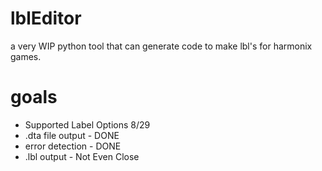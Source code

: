 # lblEditor
a very WIP python tool that can generate code to make lbl's for harmonix games.

# goals
* Supported Label Options 8/29
* .dta file output - DONE
* error detection - DONE
* .lbl output - Not Even Close


